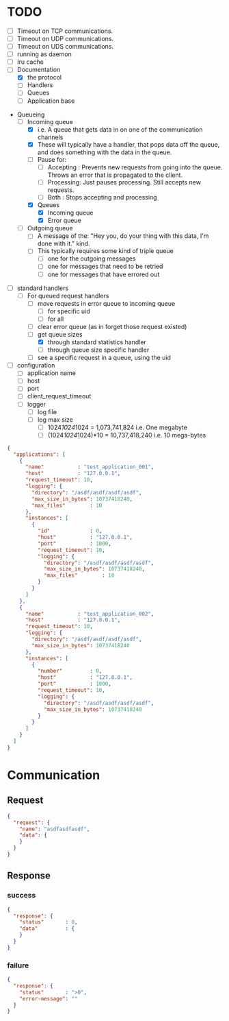 # TODO
- [ ] Timeout on TCP communications.
- [ ] Timeout on UDP communications.
- [ ] Timeout on UDS communications.
- [ ] running as daemon
- [ ] lru cache
- [ ] Documentation
  - [X] the protocol
  - [ ] Handlers
  - [ ] Queues
  - [ ] Application base
- Queueing
  - [ ] Incoming queue
    - [X] i.e. A queue that gets data in on one of the communication channels
    - [X] These will typically have a handler, that pops data off the queue, and does something with the data in the queue.
    - [ ] Pause for:
      - [ ] Accepting : Prevents new requests from going into the queue. Throws an error that is propagated to the client.
      - [ ] Processing: Just pauses processing. Still accepts new requests.
      - [ ] Both      : Stops accepting and processing
    - [X] Queues
      - [X] Incoming queue
      - [X] Error queue
  - [ ] Outgoing queue
    - [ ] A message of the: "Hey you, do your thing with this data, I'm done with it." kind.
    - [ ] This typically requires some kind of triple queue
      - [ ] one for the outgoing messages
      - [ ] one for messages that need to be retried
      - [ ] one for messages that have errored out

- [ ] standard handlers
  - [ ] For queued request handlers
    - [ ] move requests in error queue to incoming queue
      - [ ] for specific uid
      - [ ] for all
    - [ ] clear error queue (as in forget those request existed)
    - [ ] get queue sizes
      - [X] through standard statistics handler
      - [ ] through queue size specific handler
    - [ ] see a specific request in a queue, using the uid

- [ ] configuration
  - [ ] application name
  - [ ] host
  - [ ] port
  - [ ] client_request_timeout
  - [ ] logger
    - [ ] log file
    - [ ] log max size
      - [ ] 1024*1024*1024      = 1,073,741,824 i.e. One megabyte
      - [ ] (1024*1024*1024)*10 = 10,737,418,240 i.e. 10 mega-bytes

```json
{
  "applications": [
    {
      "name"           : "test_application_001",
      "host"           : "127.0.0.1",
      "request_timeout": 10,
      "logging": {
        "directory": "/asdf/asdf/asdf/asdf",
        "max_size_in_bytes": 10737418240,
        "max_files"        : 10
      },
      "instances": [
        {
          "id"             : 0,
          "host"           : "127.0.0.1",
          "port"           : 1000,
          "request_timeout": 10,
          "logging": {
            "directory": "/asdf/asdf/asdf/asdf",
            "max_size_in_bytes": 10737418240,
            "max_files"        : 10
          }
        }
      ]
    },
    {
      "name"           : "test_application_002",
      "host"           : "127.0.0.1",
      "request_timeout": 10,
      "logging": {
        "directory": "/asdf/asdf/asdf/asdf",
        "max_size_in_bytes": 10737418240
      },
      "instances": [
        {
          "number"         : 0,
          "host"           : "127.0.0.1",
          "port"           : 1000,
          "request_timeout": 10,
          "logging": {
            "directory": "/asdf/asdf/asdf/asdf",
            "max_size_in_bytes": 10737418240
          }
        }
      ]
    }
  ]
}
```


# Communication
## Request
```json
{
  "request": {
    "name": "asdfasdfasdf",
    "data": {
    }
  }
}
```

## Response
### success
```json
{
  "response": {
    "status"       : 0,
    "data"         : {
    }
  }
}
```

### failure
```json
{
  "response": {
    "status"       : ">0",
    "error-message": ""
  }
}
```
